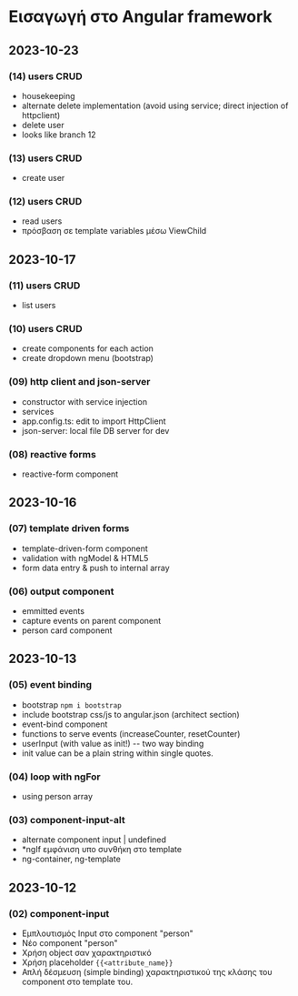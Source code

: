 # Εισαγωγή στο Angular framework

## 2023-10-23

### (14) users CRUD
- housekeeping
- alternate delete implementation (avoid using service; direct injection of httpclient)
- delete user
- looks like branch 12

### (13) users CRUD
- create user

### (12) users CRUD
- read users
- πρόσβαση σε template variables μέσω ViewChild


## 2023-10-17

### (11) users CRUD
- list users

### (10) users CRUD
- create components for each action
- create dropdown menu (bootstrap)

### (09) http client and json-server
- constructor with service injection
- services
- app.config.ts: edit to import HttpClient
- json-server: local file DB server for dev

### (08) reactive forms
- reactive-form component

## 2023-10-16

### (07) template driven forms
- template-driven-form component
- validation with ngModel & HTML5
- form data entry & push to internal array

### (06) output component
- emmitted events
- capture events on parent component
- person card component


## 2023-10-13

### (05) event binding
- bootstrap `npm i bootstrap`
- include bootstrap css/js to angular.json (architect section)
- event-bind component
- functions to serve events (increaseCounter, resetCounter)
- userInput (with value as init!) -- two way binding
- init value can be a plain string within single quotes.


### (04) loop with ngFor
- using person array

### (03) component-input-alt
- alternate component input | undefined
- *ngIf εμφάνιση υπο συνθήκη στο template
- ng-container, ng-template


## 2023-10-12

### (02) component-input
- Εμπλουτισμός Input στο component "person"
- Νέο component "person"
- Χρήση object σαν χαρακτηριστικό
- Χρήση placeholder `{{<attribute_name}}`
- Απλή δέσμευση (simple binding) χαρακτηριστικού της κλάσης του component στο template του.
